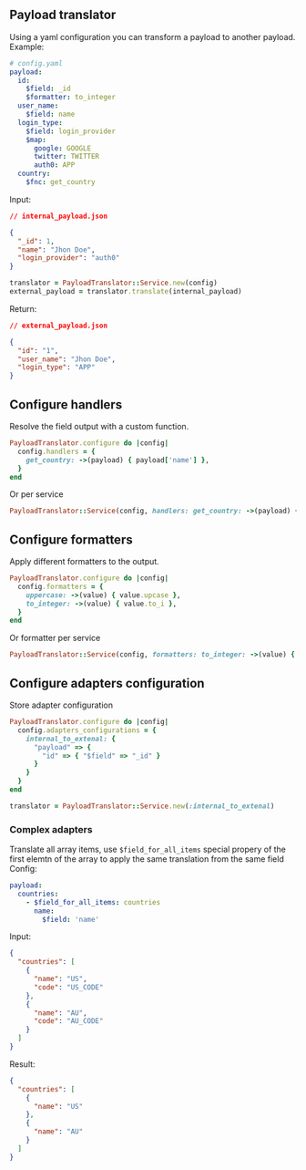 ## Payload translator

Using a yaml configuration you can transform a payload to another payload.
Example:

```yaml
# config.yaml
payload:
  id:
    $field: _id
    $formatter: to_integer
  user_name:
    $field: name
  login_type:
    $field: login_provider
    $map:
      google: GOOGLE
      twitter: TWITTER
      auth0: APP
  country:
    $fnc: get_country
```

Input:

```json
// internal_payload.json

{
  "_id": 1,
  "name": "Jhon Doe",
  "login_provider": "auth0"
}
```

```ruby
translator = PayloadTranslator::Service.new(config)
external_payload = translator.translate(internal_payload)
```

Return:

```json
// external_payload.json

{
  "id": "1",
  "user_name": "Jhon Doe",
  "login_type": "APP"
}
```

## Configure handlers

Resolve the field output with a custom function.

```ruby
PayloadTranslator.configure do |config|
  config.handlers = {
    get_country: ->(payload) { payload['name'] },
  }
end
```

Or per service

```ruby
PayloadTranslator::Service(config, handlers: get_country: ->(payload) { payload['name'] })
```

## Configure formatters

Apply different formatters to the output.

```ruby
PayloadTranslator.configure do |config|
  config.formatters = {
    uppercase: ->(value) { value.upcase },
    to_integer: ->(value) { value.to_i },
  }
end
```

Or formatter per service

```ruby
PayloadTranslator::Service(config, formatters: to_integer: ->(value) { value.to_i })
```

## Configure adapters configuration

Store adapter configuration

```ruby
PayloadTranslator.configure do |config|
  config.adapters_configurations = {
    internal_to_extenal: {
      "payload" => {
        "id" => { "$field" => "_id" }
      }
    }
  }
end
```

```ruby
translator = PayloadTranslator::Service.new(:internal_to_extenal)
```

### Complex adapters

Translate all array items, use `$field_for_all_items` special propery of the first elemtn of the array to apply the same translation from the same field
Config:

```yaml
payload:
  countries:
    - $field_for_all_items: countries
      name:
        $field: 'name'
```

Input:

```json
{
  "countries": [
    {
      "name": "US",
      "code": "US_CODE"
    },
    {
      "name": "AU",
      "code": "AU_CODE"
    }
  ]
}
```

Result:

```json
{
  "countries": [
    {
      "name": "US"
    },
    {
      "name": "AU"
    }
  ]
}
```
